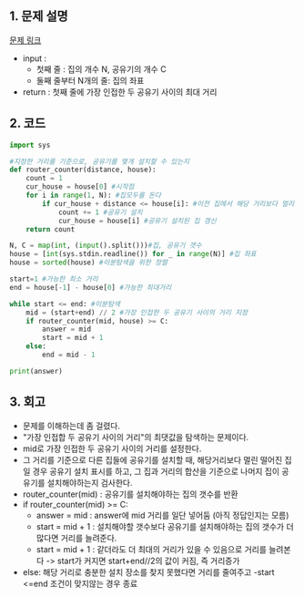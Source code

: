 ## 1. 문제 설명

[문제 링크](https://www.acmicpc.net/problem/2110)

- input :
  - 첫째 줄 : 집의 개수 N, 공유기의 개수 C
  - 둘째 줄부터 N개의 줄: 집의 좌표
- return : 첫째 줄에 가장 인접한 두 공유기 사이의 최대 거리

## 2. 코드

```python
import sys

#지정한 거리를 기준으로, 공유기를 몇개 설치할 수 있는지
def router_counter(distance, house):
    count = 1
    cur_house = house[0] #시작점
    for i in range(1, N): #집모두를 돈다
        if cur_house + distance <= house[i]: #이전 집에서 해당 거리보다 멀리 떨어진 집이라면
            count += 1 #공유기 설치
            cur_house = house[i] #공유기 설치된 집 갱신
    return count

N, C = map(int, (input().split()))#집, 공유기 갯수
house = [int(sys.stdin.readline()) for _ in range(N)] #집 좌표
house = sorted(house) #이분탐색을 위한 정렬

start=1 #가능한 최소 거리
end = house[-1] - house[0] #가능한 최대거리

while start <= end: #이분탐색
    mid = (start+end) // 2 #가장 인접한 두 공유기 사이의 거리 지정
    if router_counter(mid, house) >= C:
        answer = mid
        start = mid + 1
    else:
        end = mid - 1

print(answer)

```

## 3. 회고

- 문제를 이해하는데 좀 걸렸다.
- "가장 인접합 두 공유기 사이의 거리"의 최댓값을 탐색하는 문제이다.
- mid로 가장 인접한 두 공유기 사이의 거리를 설정한다.
- 그 거리를 기준으로 다른 집들에 공유기를 설치할 때, 해당거리보다 멀린 떨어진 집일 경우 공유기 설치 표시를 하고, 그 집과 거리의 합산을 기준으로 나머지 집이 공유기를 설치해야하는지 검사한다.
- router_counter(mid) : 공유기를 설치해야하는 집의 갯수를 반환
- if router_counter(mid) >= C:
  - answer = mid : answer에 mid 거리를 일단 넣어둠 (아직 정답인지는 모름)
  - start = mid + 1 : 설치해야할 갯수보다 공유기를 설치해야하는 집의 갯수가 더 많다면 거리를 늘려준다.
  - start = mid + 1 : 같더라도 더 최대의 거리가 있을 수 있음으로 거리를 늘려본다 -> start가 커지면 start+end//2의 값이 커짐, 즉 거리증가
- else: 해당 거리로 충분한 설치 장소를 찾지 못했다면 거리를 줄여주고
  -start <=end 조건이 맞지않는 경우 종료
